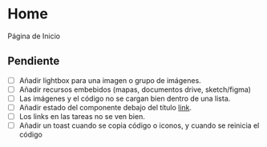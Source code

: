 # Home

Página de Inicio

## Pendiente

- [ ] Añadir lightbox para una imagen o grupo de imágenes.
- [ ] Añadir recursos embebidos (mapas, documentos drive, sketch/figma)
- [ ] Las imágenes y el código no se cargan bien dentro de una lista.
- [ ] Añadir estado del componente debajo del título [link](https://rangle.io/our-work/retailer-design-system/).
- [ ] Los links en las tareas no se ven bien.
- [ ] Añadir un toast cuando se copia código o iconos, y cuando se reinicia el código
